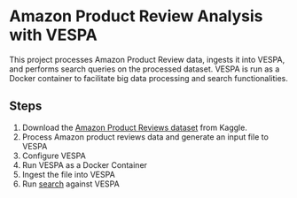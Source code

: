 # Amazon Product Review Analysis with VESPA

This project processes Amazon Product Review data, ingests it into VESPA, and performs search queries on the processed dataset. VESPA is run as a Docker container to facilitate big data processing and search functionalities.


## Steps
1. Download the [Amazon Product Reviews dataset](https://www.kaggle.com/datasets/yasserh/amazon-product-reviews-dataset?resource=download) from Kaggle.
2. Process Amazon product reviews data and generate an input file to VESPA
3. Configure VESPA
4. Run VESPA as a Docker Container
5. Ingest the file into VESPA
6. Run [search]('https://github.com/aditya-tekale-99/Data-Warehouse-and-Pipeline/blob/main/HW9/search.py') against VESPA
